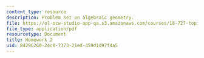 ```yaml
---
content_type: resource
description: Problem set on algebraic geometry.
file: https://ol-ocw-studio-app-qa.s3.amazonaws.com/courses/18-727-topics-in-algebraic-geometry-algebraic-surfaces-spring-2008/8429626024c0737321ed459d1d97f4a5_hw2.pdf
file_type: application/pdf
resourcetype: Document
title: Homework 2
uid: 84296260-24c0-7373-21ed-459d1d97f4a5
---
```

